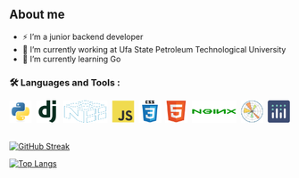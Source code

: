 ## About me
- ⚡ I’m a junior backend developer
- 🔭 I’m currently working at Ufa State Petroleum Technological University
- 🌱 I’m currently learning Go

### :hammer_and_wrench: Languages and Tools :
<div>
  <img src="https://github.com/devicons/devicon/blob/master/icons/python/python-original.svg" title="Python" alt="Python" width="40" height="40"/>&nbsp;
  <img src="https://github.com/devicons/devicon/blob/master/icons/django/django-plain.svg" title="Django" alt="Django" width="40" height="40"/>&nbsp;
  <img src="https://github.com/devicons/devicon/blob/master/icons/numpy/numpy-line.svg" title="Numpy" alt="Numpy" width="80" height="40"/>&nbsp;
  <img src="https://github.com/devicons/devicon/blob/master/icons/javascript/javascript-original.svg" title="JS" alt="JS" width="40" height="40"/>&nbsp;
  <img src="https://github.com/devicons/devicon/blob/master/icons/css3/css3-original-wordmark.svg" title="CSS" alt="CSS" width="40" height="40"/>&nbsp;
  <img src="https://github.com/devicons/devicon/blob/master/icons/html5/html5-original.svg" title="HTML" alt="HTML" width="40" height="40"/>&nbsp;
  <img src="https://github.com/devicons/devicon/blob/master/icons/nginx/nginx-original.svg" title="Nginx" alt="Nginx" width="80" height="40"/>&nbsp;
  <img src="https://github.com/devicons/devicon/blob/master/icons/matplotlib/matplotlib-original.svg" title="Matplotlib" alt="Matplotlib" width="40" height="40"/>&nbsp;
  <img src="https://github.com/devicons/devicon/blob/master/icons/plotly/plotly-original.svg" title="Plotly" alt="Plotly" width="40" height="40"/>&nbsp;
</div>

<a href="https://git.io/streak-stats"><img src="https://github-readme-streak-stats.herokuapp.com?user=legkovoyg&theme=dark&hide_border=true&border_radius=6.8&date_format=j%20M%5B%20Y%5D" alt="GitHub Streak" /></a>

[![Top Langs](https://github-readme-stats.vercel.app/api/top-langs/?username=legkovoyg&layout=compact&theme=dark)](https://github.com/anuraghazra/github-readme-stats)

<!--
**legkovoyg/legkovoyg** is a ✨ _special_ ✨ repository because its `README.md` (this file) appears on your GitHub profile.

Here are some ideas to get you started:


- 👯 I’m looking to collaborate on ...
- 🤔 I’m looking for help with ...
- 💬 Ask me about ...
- 📫 How to reach me: ...
- 😄 Pronouns: ...
- ⚡ Fun fact: ...
-->
